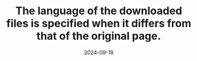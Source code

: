 ---
N: '144'
Rubrique: Liens
title: The language of the downloaded files is specified when it differs from that of the original page.
abstract: 
categories: ["Links"]
agrege: O4144-E049
opquast: '4 144'
indiceebook: '49'
description: "Rule n° 049"
before: "048"
weight: "049"
after: "050"
actif: '1'
layout: rules
date: 2024-09-18
tags: ["", ""]
objectif: ["", ""]
Meo: [""]
Controle: [""
]
Source: ["Opquast"]
Referentiel: [""]
Steps: ["", ""]
---